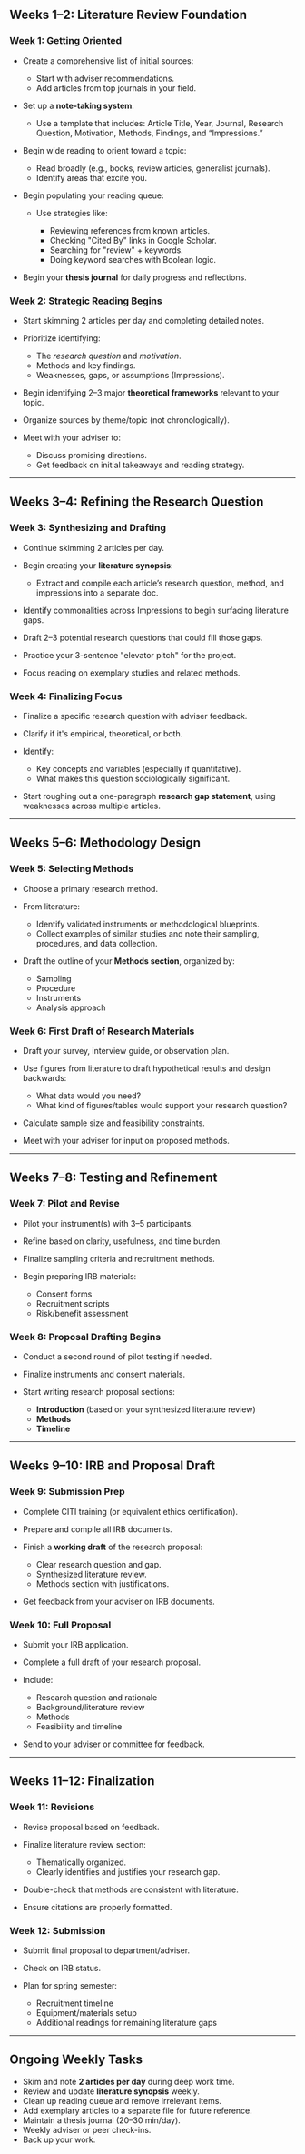   
## Weeks 1–2: Literature Review Foundation

### **Week 1: Getting Oriented**

* Create a comprehensive list of initial sources:

  * Start with adviser recommendations.
  * Add articles from top journals in your field.
* Set up a **note-taking system**:

  * Use a template that includes: Article Title, Year, Journal, Research Question, Motivation, Methods, Findings, and “Impressions.”
* Begin wide reading to orient toward a topic:

  * Read broadly (e.g., books, review articles, generalist journals).
  * Identify areas that excite you.
* Begin populating your reading queue:

  * Use strategies like:

    * Reviewing references from known articles.
    * Checking "Cited By" links in Google Scholar.
    * Searching for "review" + keywords.
    * Doing keyword searches with Boolean logic.
* Begin your **thesis journal** for daily progress and reflections.

### **Week 2: Strategic Reading Begins**

* Start skimming 2 articles per day and completing detailed notes.
* Prioritize identifying:

  * The *research question* and *motivation*.
  * Methods and key findings.
  * Weaknesses, gaps, or assumptions (Impressions).
* Begin identifying 2–3 major **theoretical frameworks** relevant to your topic.
* Organize sources by theme/topic (not chronologically).
* Meet with your adviser to:

  * Discuss promising directions.
  * Get feedback on initial takeaways and reading strategy.

---

## Weeks 3–4: Refining the Research Question

### **Week 3: Synthesizing and Drafting**

* Continue skimming 2 articles per day.
* Begin creating your **literature synopsis**:

  * Extract and compile each article’s research question, method, and impressions into a separate doc.
* Identify commonalities across Impressions to begin surfacing literature gaps.
* Draft 2–3 potential research questions that could fill those gaps.
* Practice your 3-sentence "elevator pitch" for the project.
* Focus reading on exemplary studies and related methods.

### **Week 4: Finalizing Focus**

* Finalize a specific research question with adviser feedback.
* Clarify if it's empirical, theoretical, or both.
* Identify:

  * Key concepts and variables (especially if quantitative).
  * What makes this question sociologically significant.
* Start roughing out a one-paragraph **research gap statement**, using weaknesses across multiple articles.

---

## Weeks 5–6: Methodology Design

### **Week 5: Selecting Methods**

* Choose a primary research method.
* From literature:

  * Identify validated instruments or methodological blueprints.
  * Collect examples of similar studies and note their sampling, procedures, and data collection.
* Draft the outline of your **Methods section**, organized by:

  * Sampling
  * Procedure
  * Instruments
  * Analysis approach

### **Week 6: First Draft of Research Materials**

* Draft your survey, interview guide, or observation plan.
* Use figures from literature to draft hypothetical results and design backwards:

  * What data would you need?
  * What kind of figures/tables would support your research question?
* Calculate sample size and feasibility constraints.
* Meet with your adviser for input on proposed methods.

---

## Weeks 7–8: Testing and Refinement

### **Week 7: Pilot and Revise**

* Pilot your instrument(s) with 3–5 participants.
* Refine based on clarity, usefulness, and time burden.
* Finalize sampling criteria and recruitment methods.
* Begin preparing IRB materials:

  * Consent forms
  * Recruitment scripts
  * Risk/benefit assessment

### **Week 8: Proposal Drafting Begins**

* Conduct a second round of pilot testing if needed.
* Finalize instruments and consent materials.
* Start writing research proposal sections:

  * **Introduction** (based on your synthesized literature review)
  * **Methods**
  * **Timeline**

---

## Weeks 9–10: IRB and Proposal Draft

### **Week 9: Submission Prep**

* Complete CITI training (or equivalent ethics certification).
* Prepare and compile all IRB documents.
* Finish a **working draft** of the research proposal:

  * Clear research question and gap.
  * Synthesized literature review.
  * Methods section with justifications.
* Get feedback from your adviser on IRB documents.

### **Week 10: Full Proposal**

* Submit your IRB application.
* Complete a full draft of your research proposal.
* Include:

  * Research question and rationale
  * Background/literature review
  * Methods
  * Feasibility and timeline
* Send to your adviser or committee for feedback.

---

## Weeks 11–12: Finalization

### **Week 11: Revisions**

* Revise proposal based on feedback.
* Finalize literature review section:

  * Thematically organized.
  * Clearly identifies and justifies your research gap.
* Double-check that methods are consistent with literature.
* Ensure citations are properly formatted.

### **Week 12: Submission**

* Submit final proposal to department/adviser.
* Check on IRB status.
* Plan for spring semester:

  * Recruitment timeline
  * Equipment/materials setup
  * Additional readings for remaining literature gaps

---

## Ongoing Weekly Tasks

* Skim and note **2 articles per day** during deep work time.
* Review and update **literature synopsis** weekly.
* Clean up reading queue and remove irrelevant items.
* Add exemplary articles to a separate file for future reference.
* Maintain a thesis journal (20–30 min/day).
* Weekly adviser or peer check-ins.
* Back up your work.
